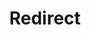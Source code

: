 ﻿---
layout: src/layouts/Redirect.astro
title: Redirect
redirect: https://octopus.com/docs/administration/upgrading/guide
pubDate:  2023-01-01
navSearch: false
navSitemap: false
navMenu: false
---

